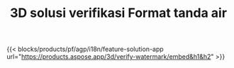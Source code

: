 ﻿---
title: 3D solusi verifikasi Format tanda air 
weight: 7730
url: /id/verify-watermark
limit: 
description: Verifikasikan tanda air buta dari berkas 3D Anda.
---
{{< blocks/products/pf/agp/i18n/feature-solution-app url="https://products.aspose.app/3d/verify-watermark/embed&h1&h2" >}}
